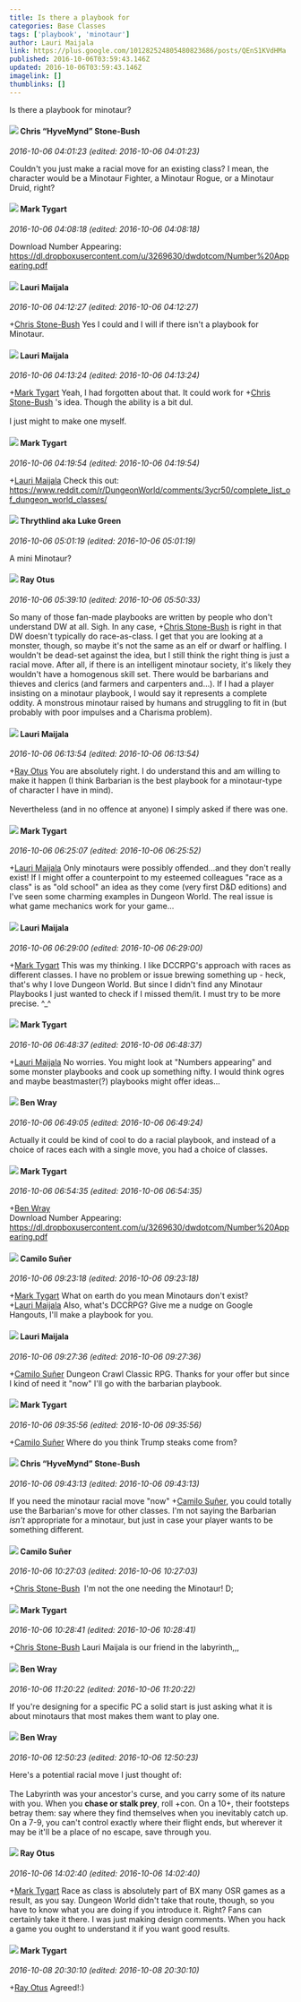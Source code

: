 ```yaml
---
title: Is there a playbook for
categories: Base Classes
tags: ['playbook', 'minotaur']
author: Lauri Maijala
link: https://plus.google.com/101282524805480823686/posts/QEnS1KVdHMa
published: 2016-10-06T03:59:43.146Z
updated: 2016-10-06T03:59:43.146Z
imagelink: []
thumblinks: []
---
```


Is there a playbook for minotaur? 
<div id='comment z124v51rdrinj3xoe04cgjgymzewsbxxbw00k'>
  <h4><img src='{{site.baseurl}}//images/avatars/108053817066303198241_photo.jpg'> Chris “HyveMynd” Stone-Bush</h4>
      <p><cite>2016-10-06 04:01:23 (edited: 2016-10-06 04:01:23)</cite></p>
        <p>Couldn&#39;t you just make a racial move for an existing class? I mean, the character would be a Minotaur Fighter, a Minotaur Rogue, or a Minotaur Druid, right?</p>
</div>
        

<div id='comment z124v51rdrinj3xoe04cgjgymzewsbxxbw00k'>
  <h4><img src='{{site.baseurl}}//images/avatars/118088719859349999400_photo.jpg'> Mark Tygart</h4>
      <p><cite>2016-10-06 04:08:18 (edited: 2016-10-06 04:08:18)</cite></p>
        <p>Download Number Appearing: <a href="https://dl.dropboxusercontent.com/u/3269630/dwdotcom/Number%20Appearing.pdf" class="ot-anchor">https://dl.dropboxusercontent.com/u/3269630/dwdotcom/Number%20Appearing.pdf</a></p>
</div>
        

<div id='comment z124v51rdrinj3xoe04cgjgymzewsbxxbw00k'>
  <h4><img src='{{site.baseurl}}//images/avatars/101282524805480823686_photo.jpg'> Lauri Maijala</h4>
      <p><cite>2016-10-06 04:12:27 (edited: 2016-10-06 04:12:27)</cite></p>
        <p><span class="proflinkWrapper"><span class="proflinkPrefix">+</span><a class="proflink" href="https://plus.google.com/108053817066303198241" oid="108053817066303198241">Chris Stone-Bush</a></span> Yes I could and I will if there isn&#39;t a playbook for Minotaur.</p>
</div>
        

<div id='comment z124v51rdrinj3xoe04cgjgymzewsbxxbw00k'>
  <h4><img src='{{site.baseurl}}//images/avatars/101282524805480823686_photo.jpg'> Lauri Maijala</h4>
      <p><cite>2016-10-06 04:13:24 (edited: 2016-10-06 04:13:24)</cite></p>
        <p><span class="proflinkWrapper"><span class="proflinkPrefix">+</span><a class="proflink" href="https://plus.google.com/118088719859349999400" oid="118088719859349999400">Mark Tygart</a></span> Yeah, I had forgotten about that. It could work for <span class="proflinkWrapper"><span class="proflinkPrefix">+</span><a class="proflink" href="https://plus.google.com/108053817066303198241" oid="108053817066303198241">Chris Stone-Bush</a></span> &#39;s idea. Though the ability is a bit dul.  <br /><br />I just might to make one myself.</p>
</div>
        

<div id='comment z124v51rdrinj3xoe04cgjgymzewsbxxbw00k'>
  <h4><img src='{{site.baseurl}}//images/avatars/118088719859349999400_photo.jpg'> Mark Tygart</h4>
      <p><cite>2016-10-06 04:19:54 (edited: 2016-10-06 04:19:54)</cite></p>
        <p><span class="proflinkWrapper"><span class="proflinkPrefix">+</span><a class="proflink" href="https://plus.google.com/101282524805480823686" oid="101282524805480823686">Lauri Maijala</a></span> Check this out:<br /><a href="https://www.reddit.com/r/DungeonWorld/comments/3ycr50/complete_list_of_dungeon_world_classes/" class="ot-anchor">https://www.reddit.com/r/DungeonWorld/comments/3ycr50/complete_list_of_dungeon_world_classes/</a></p>
</div>
        

<div id='comment z124v51rdrinj3xoe04cgjgymzewsbxxbw00k'>
  <h4><img src='{{site.baseurl}}//images/avatars/106241934410359097878_photo.jpg'> Thrythlind aka Luke Green</h4>
      <p><cite>2016-10-06 05:01:19 (edited: 2016-10-06 05:01:19)</cite></p>
        <p>A mini Minotaur?</p>
</div>
        

<div id='comment z124v51rdrinj3xoe04cgjgymzewsbxxbw00k'>
  <h4><img src='{{site.baseurl}}//images/avatars/100495092599585582455_photo.jpg'> Ray Otus</h4>
      <p><cite>2016-10-06 05:39:10 (edited: 2016-10-06 05:50:33)</cite></p>
        <p>So many of those fan-made playbooks are written by people who don&#39;t understand DW at all. Sigh. In any case, <span class="proflinkWrapper"><span class="proflinkPrefix">+</span><a class="proflink" href="https://plus.google.com/108053817066303198241" oid="108053817066303198241">Chris Stone-Bush</a></span> is right in that DW doesn&#39;t typically do race-as-class. I get that you are looking at a monster, though, so maybe it&#39;s not the same as an elf or dwarf or halfling. I wouldn&#39;t be dead-set against the idea, but I still think the right thing is just a racial move. After all, if there is an intelligent minotaur society, it&#39;s likely they wouldn&#39;t have a homogenous skill set. There would be barbarians and thieves and clerics (and farmers and carpenters and...). If I had a player insisting on a minotaur playbook, I would say it represents a complete oddity. A monstrous minotaur raised by humans and struggling to fit in (but probably with poor impulses and a Charisma problem).</p>
</div>
        

<div id='comment z124v51rdrinj3xoe04cgjgymzewsbxxbw00k'>
  <h4><img src='{{site.baseurl}}//images/avatars/101282524805480823686_photo.jpg'> Lauri Maijala</h4>
      <p><cite>2016-10-06 06:13:54 (edited: 2016-10-06 06:13:54)</cite></p>
        <p><span class="proflinkWrapper"><span class="proflinkPrefix">+</span><a class="proflink" href="https://plus.google.com/100495092599585582455" oid="100495092599585582455">Ray Otus</a></span> You are absolutely right. I do understand this and am willing to make it happen (I think Barbarian is the best playbook for a minotaur-type of character I have in mind).<br /><br />Nevertheless (and in no offence at anyone) I simply asked if there was one.</p>
</div>
        

<div id='comment z124v51rdrinj3xoe04cgjgymzewsbxxbw00k'>
  <h4><img src='{{site.baseurl}}//images/avatars/118088719859349999400_photo.jpg'> Mark Tygart</h4>
      <p><cite>2016-10-06 06:25:07 (edited: 2016-10-06 06:25:52)</cite></p>
        <p><span class="proflinkWrapper"><span class="proflinkPrefix">+</span><a class="proflink" href="https://plus.google.com/101282524805480823686" oid="101282524805480823686">Lauri Maijala</a></span> Only minotaurs were possibly offended...and they don&#39;t really exist! If I might offer a counterpoint to my esteemed colleagues &quot;race as a class&quot; is as &quot;old school&quot; an idea as they come (very first D&amp;D editions) and I&#39;ve seen some charming examples in Dungeon World. The real issue is what game mechanics work for your game...</p>
</div>
        

<div id='comment z124v51rdrinj3xoe04cgjgymzewsbxxbw00k'>
  <h4><img src='{{site.baseurl}}//images/avatars/101282524805480823686_photo.jpg'> Lauri Maijala</h4>
      <p><cite>2016-10-06 06:29:00 (edited: 2016-10-06 06:29:00)</cite></p>
        <p><span class="proflinkWrapper"><span class="proflinkPrefix">+</span><a class="proflink" href="https://plus.google.com/118088719859349999400" oid="118088719859349999400">Mark Tygart</a></span> This was my thinking. I like DCCRPG&#39;s approach with races as different classes. I have no problem or issue brewing something up - heck, that&#39;s why I love Dungeon World. But since I didn&#39;t find any Minotaur Playbooks I just wanted to check if I missed them/it. I must try to be more precise. ^_^</p>
</div>
        

<div id='comment z124v51rdrinj3xoe04cgjgymzewsbxxbw00k'>
  <h4><img src='{{site.baseurl}}//images/avatars/118088719859349999400_photo.jpg'> Mark Tygart</h4>
      <p><cite>2016-10-06 06:48:37 (edited: 2016-10-06 06:48:37)</cite></p>
        <p><span class="proflinkWrapper"><span class="proflinkPrefix">+</span><a class="proflink" href="https://plus.google.com/101282524805480823686" oid="101282524805480823686">Lauri Maijala</a></span> No worries. You might look at &quot;Numbers appearing&quot; and some monster playbooks and cook up something nifty. I would think ogres and maybe beastmaster(?) playbooks might offer ideas...</p>
</div>
        

<div id='comment z124v51rdrinj3xoe04cgjgymzewsbxxbw00k'>
  <h4><img src='{{site.baseurl}}//images/avatars/117478240607286855024_photo.jpg'> Ben Wray</h4>
      <p><cite>2016-10-06 06:49:05 (edited: 2016-10-06 06:49:24)</cite></p>
        <p>Actually it could be kind of cool to do a racial playbook, and instead of a choice of races each with a single move, you had a choice of classes.</p>
</div>
        

<div id='comment z124v51rdrinj3xoe04cgjgymzewsbxxbw00k'>
  <h4><img src='{{site.baseurl}}//images/avatars/118088719859349999400_photo.jpg'> Mark Tygart</h4>
      <p><cite>2016-10-06 06:54:35 (edited: 2016-10-06 06:54:35)</cite></p>
        <p><span class="proflinkWrapper"><span class="proflinkPrefix">+</span><a class="proflink" href="https://plus.google.com/117478240607286855024" oid="117478240607286855024">Ben Wray</a></span>  <br />Download Number Appearing: <a href="https://dl.dropboxusercontent.com/u/3269630/dwdotcom/Number%20Appearing.pdf" class="ot-anchor">https://dl.dropboxusercontent.com/u/3269630/dwdotcom/Number%20Appearing.pdf</a></p>
</div>
        

<div id='comment z124v51rdrinj3xoe04cgjgymzewsbxxbw00k'>
  <h4><img src='{{site.baseurl}}//images/avatars/112843447302841412834_photo.jpg'> Camilo Suñer</h4>
      <p><cite>2016-10-06 09:23:18 (edited: 2016-10-06 09:23:18)</cite></p>
        <p><span class="proflinkWrapper"><span class="proflinkPrefix">+</span><a class="proflink" href="https://plus.google.com/118088719859349999400" oid="118088719859349999400">Mark Tygart</a></span> What on earth do you mean Minotaurs don&#39;t exist?<br /><span class="proflinkWrapper"><span class="proflinkPrefix">+</span><a class="proflink" href="https://plus.google.com/101282524805480823686" oid="101282524805480823686">Lauri Maijala</a></span> Also, what&#39;s DCCRPG? Give me a nudge on Google Hangouts, I&#39;ll make a playbook for you.</p>
</div>
        

<div id='comment z124v51rdrinj3xoe04cgjgymzewsbxxbw00k'>
  <h4><img src='{{site.baseurl}}//images/avatars/101282524805480823686_photo.jpg'> Lauri Maijala</h4>
      <p><cite>2016-10-06 09:27:36 (edited: 2016-10-06 09:27:36)</cite></p>
        <p><span class="proflinkWrapper"><span class="proflinkPrefix">+</span><a class="proflink" href="https://plus.google.com/112843447302841412834" oid="112843447302841412834">Camilo Suñer</a></span> Dungeon Crawl Classic RPG. Thanks for your offer but since I kind of need it &quot;now&quot; I&#39;ll go with the barbarian playbook.</p>
</div>
        

<div id='comment z124v51rdrinj3xoe04cgjgymzewsbxxbw00k'>
  <h4><img src='{{site.baseurl}}//images/avatars/118088719859349999400_photo.jpg'> Mark Tygart</h4>
      <p><cite>2016-10-06 09:35:56 (edited: 2016-10-06 09:35:56)</cite></p>
        <p><span class="proflinkWrapper"><span class="proflinkPrefix">+</span><a class="proflink" href="https://plus.google.com/112843447302841412834" oid="112843447302841412834">Camilo Suñer</a></span> Where do you think Trump steaks come from?</p>
</div>
        

<div id='comment z124v51rdrinj3xoe04cgjgymzewsbxxbw00k'>
  <h4><img src='{{site.baseurl}}//images/avatars/108053817066303198241_photo.jpg'> Chris “HyveMynd” Stone-Bush</h4>
      <p><cite>2016-10-06 09:43:13 (edited: 2016-10-06 09:43:13)</cite></p>
        <p>If you need the minotaur racial move &quot;now&quot; <span class="proflinkWrapper"><span class="proflinkPrefix">+</span><a class="proflink" href="https://plus.google.com/112843447302841412834" oid="112843447302841412834">Camilo Suñer</a></span>, you could totally use the Barbarian&#39;s move for other classes. I&#39;m not saying the Barbarian <i>isn&#39;t</i> appropriate for a minotaur, but just in case your player wants to be something different. </p>
</div>
        

<div id='comment z124v51rdrinj3xoe04cgjgymzewsbxxbw00k'>
  <h4><img src='{{site.baseurl}}//images/avatars/112843447302841412834_photo.jpg'> Camilo Suñer</h4>
      <p><cite>2016-10-06 10:27:03 (edited: 2016-10-06 10:27:03)</cite></p>
        <p><span class="proflinkWrapper"><span class="proflinkPrefix">+</span><a class="proflink" href="https://plus.google.com/108053817066303198241" oid="108053817066303198241">Chris Stone-Bush</a></span>  I&#39;m not the one needing the Minotaur! D;</p>
</div>
        

<div id='comment z124v51rdrinj3xoe04cgjgymzewsbxxbw00k'>
  <h4><img src='{{site.baseurl}}//images/avatars/118088719859349999400_photo.jpg'> Mark Tygart</h4>
      <p><cite>2016-10-06 10:28:41 (edited: 2016-10-06 10:28:41)</cite></p>
        <p><span class="proflinkWrapper"><span class="proflinkPrefix">+</span><a class="proflink" href="https://plus.google.com/108053817066303198241" oid="108053817066303198241">Chris Stone-Bush</a></span> Lauri Maijala is our friend in the labyrinth,,,</p>
</div>
        

<div id='comment z124v51rdrinj3xoe04cgjgymzewsbxxbw00k'>
  <h4><img src='{{site.baseurl}}//images/avatars/117478240607286855024_photo.jpg'> Ben Wray</h4>
      <p><cite>2016-10-06 11:20:22 (edited: 2016-10-06 11:20:22)</cite></p>
        <p>If you&#39;re designing for a specific PC a solid start is just asking what it is about minotaurs that most makes them want to play one.</p>
</div>
        

<div id='comment z124v51rdrinj3xoe04cgjgymzewsbxxbw00k'>
  <h4><img src='{{site.baseurl}}//images/avatars/117478240607286855024_photo.jpg'> Ben Wray</h4>
      <p><cite>2016-10-06 12:50:23 (edited: 2016-10-06 12:50:23)</cite></p>
        <p>Here&#39;s a potential racial move I just thought of:<br /><br />The Labyrinth was your ancestor&#39;s curse, and you carry some of its nature with you. When you <b>chase or stalk prey</b>, roll +con. On a 10+, their footsteps betray them: say where they find themselves when you inevitably catch up. On a 7-9, you can&#39;t control exactly where their flight ends, but wherever it may be it&#39;ll be a place of no escape, save through you.</p>
</div>
        

<div id='comment z124v51rdrinj3xoe04cgjgymzewsbxxbw00k'>
  <h4><img src='{{site.baseurl}}//images/avatars/100495092599585582455_photo.jpg'> Ray Otus</h4>
      <p><cite>2016-10-06 14:02:40 (edited: 2016-10-06 14:02:40)</cite></p>
        <p><span class="proflinkWrapper"><span class="proflinkPrefix">+</span><a class="proflink" href="https://plus.google.com/118088719859349999400" oid="118088719859349999400">Mark Tygart</a></span> Race as class is absolutely part of BX many OSR games as a result, as you say. Dungeon World didn&#39;t take that route, though, so you have to know what you are doing if you introduce it. Right? Fans can certainly take it there. I was just making design comments. When you hack a game you ought to understand it if you want good results.</p>
</div>
        

<div id='comment z124v51rdrinj3xoe04cgjgymzewsbxxbw00k'>
  <h4><img src='{{site.baseurl}}//images/avatars/118088719859349999400_photo.jpg'> Mark Tygart</h4>
      <p><cite>2016-10-08 20:30:10 (edited: 2016-10-08 20:30:10)</cite></p>
        <p><span class="proflinkWrapper"><span class="proflinkPrefix">+</span><a class="proflink" href="https://plus.google.com/100495092599585582455" oid="100495092599585582455">Ray Otus</a></span> Agreed!:)</p>
</div>
        